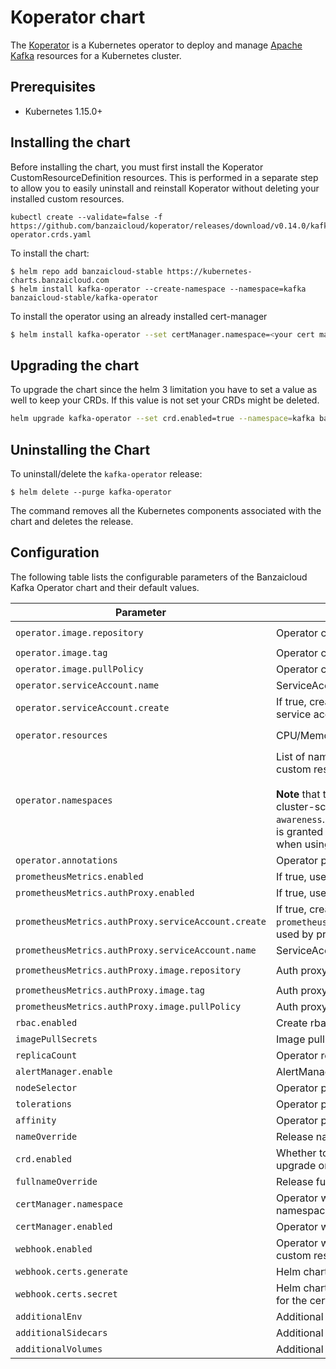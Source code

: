# Koperator chart

The [Koperator](https://github.com/banzaicloud/koperator) is a Kubernetes operator to deploy and manage [Apache Kafka](https://kafka.apache.org) resources for a Kubernetes cluster.

## Prerequisites

- Kubernetes 1.15.0+

## Installing the chart

Before installing the chart, you must first install the Koperator CustomResourceDefinition resources.
This is performed in a separate step to allow you to easily uninstall and reinstall Koperator without deleting your installed custom resources.

```
kubectl create --validate=false -f https://github.com/banzaicloud/koperator/releases/download/v0.14.0/kafka-operator.crds.yaml
```

To install the chart:

```
$ helm repo add banzaicloud-stable https://kubernetes-charts.banzaicloud.com
$ helm install kafka-operator --create-namespace --namespace=kafka banzaicloud-stable/kafka-operator
```

To install the operator using an already installed cert-manager
```bash
$ helm install kafka-operator --set certManager.namespace=<your cert manager namespace> --namespace=kafka  --create-namespace banzaicloud-stable/kafka-operator
```

## Upgrading the chart

To upgrade the chart since the helm 3 limitation you have to set a value as well to keep your CRDs.
If this value is not set your CRDs might be deleted.

```bash
helm upgrade kafka-operator --set crd.enabled=true --namespace=kafka banzaicloud-stable/kafka-operator
```

## Uninstalling the Chart

To uninstall/delete the `kafka-operator` release:

```
$ helm delete --purge kafka-operator
```

The command removes all the Kubernetes components associated with the chart and deletes the release.

## Configuration

The following table lists the configurable parameters of the Banzaicloud Kafka Operator chart and their default values.

Parameter | Description | Default
--------- | ----------- | -------
`operator.image.repository` | Operator container image repository | `ghcr.io/banzaicloud/kafka-operator`
`operator.image.tag` | Operator container image tag | `v0.22.0-rc.1`
`operator.image.pullPolicy` | Operator container image pull policy | `IfNotPresent`
`operator.serviceAccount.name` | ServiceAccount used by the operator pod | `kafka-operator`
`operator.serviceAccount.create` | If true, create the `operator.serviceAccount.name` service account | `true`
`operator.resources` | CPU/Memory resource requests/limits (YAML) | Memory: `128Mi/256Mi`, CPU: `100m/200m`
`operator.namespaces` | List of namespaces where Operator watches for custom resources.<br><br>**Note** that the operator still requires to read the cluster-scoped `Node` labels to configure `rack awareness`. Make sure the operator ServiceAccount is granted `get` permissions on this `Node` resource when using limited RBACs.| `""` i.e. all namespaces
`operator.annotations` | Operator pod annotations can be set | `{}`
`prometheusMetrics.enabled` | If true, use direct access for Prometheus metrics | `false`
`prometheusMetrics.authProxy.enabled` | If true, use auth proxy for Prometheus metrics | `true`
`prometheusMetrics.authProxy.serviceAccount.create` | If true, create the service account (see `prometheusMetrics.authProxy.serviceAccount.name`) used by prometheus auth proxy | `true`
`prometheusMetrics.authProxy.serviceAccount.name` | ServiceAccount used by prometheus auth proxy | `kafka-operator-authproxy`
`prometheusMetrics.authProxy.image.repository` | Auth proxy container image repository | `gcr.io/kubebuilder/kube-rbac-proxy`
`prometheusMetrics.authProxy.image.tag` | Auth proxy container image tag | `v0.8.0`
`prometheusMetrics.authProxy.image.pullPolicy` | Auth proxy container image pull policy | `IfNotPresent`
`rbac.enabled` | Create rbac service account and roles | `true`
`imagePullSecrets` | Image pull secrets can be set | `[]`
`replicaCount` | Operator replica count can be set | `1`
`alertManager.enable` | AlertManager can be enabled | `true`
`nodeSelector` | Operator pod node selector can be set | `{}`
`tolerations` | Operator pod tolerations can be set | `[]`
`affinity` | Operator pod affinity can be set | `{}`
`nameOverride` | Release name can be overwritten | `""`
`crd.enabled` | Whether to enable CRD installation(used for upgrade only) | `false`
`fullnameOverride` | Release full name can be overwritten | `""`
`certManager.namespace` | Operator will look for the cert manager in this namespace | `cert-manager`
`certManager.enabled` | Operator will integrate with the cert manager | `false`
`webhook.enabled` | Operator will activate the admission webhooks for custom resources | `true`
`webhook.certs.generate` | Helm chart will generate cert for the webhook | `true`
`webhook.certs.secret` | Helm chart will use the secret name applied here for the cert | `kafka-operator-serving-cert`
`additionalEnv` | Additional Environment Variables | `[]`
`additionalSidecars` | Additional Sidecars Configuration | `[]`
`additionalVolumes` | Additional volumes required for sidecars | `[]`

